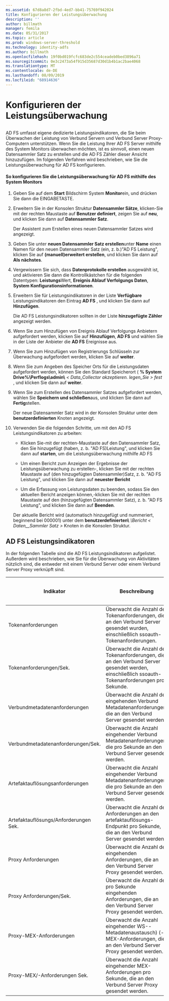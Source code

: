 ```yaml
---
ms.assetid: 67d8a8d7-2fbd-4ed7-bb41-75769f942024
title: Konfigurieren der Leistungsüberwachung
description: ''
author: billmath
manager: femila
ms.date: 05/31/2017
ms.topic: article
ms.prod: windows-server-threshold
ms.technology: identity-adfs
ms.author: billmath
ms.openlocfilehash: 19f0bd019fcfc683de2c554ceadeb0bed3896a71
ms.sourcegitcommit: 0e3c2473a54f915d35687d30d1b4b1ac2bae4068
ms.translationtype: MT
ms.contentlocale: de-DE
ms.lasthandoff: 08/09/2019
ms.locfileid: "68914636"
---
```

# <a name="configure-performance-monitoring"></a>Konfigurieren der Leistungsüberwachung
  
## <a name="bkmk_ConfigurePerfMon"></a>  
AD FS umfasst eigene dedizierte Leistungsindikatoren, die Sie beim Überwachen der Leistung von Verbund Servern und Verbund Server Proxy-Computern unterstützen. Wenn Sie die Leistung Ihrer AD FS Server mithilfe des System Monitors überwachen möchten, ist es sinnvoll, einen neuen Datensammler Satz zu erstellen und die AD FS Zähler dieser Ansicht hinzuzufügen. Im folgenden Verfahren wird beschrieben, wie Sie die Leistungsüberwachung für AD FS konfigurieren.  
  
#### <a name="to-configure-performance-monitoring-for-ad-fs-using-performance-monitor"></a>So konfigurieren Sie die Leistungsüberwachung für AD FS mithilfe des System Monitors  
  
1. Geben Sie auf dem **Start** Bildschirm System **Monitor**ein, und drücken Sie dann die EINGABETASTE.  
  
2. Erweitern Sie in der Konsolen Struktur **Datensammler Sätze**, klicken\-Sie mit der rechten Maustaste auf **Benutzer definiert**, zeigen Sie auf **neu**, und klicken Sie dann auf **Datensammler Satz**.  
  
   Der Assistent zum Erstellen eines neuen Datensammler Satzes wird angezeigt.  
  
3. Geben Sie unter **neuen Datensammler Satz erstellen**unter **Name** einen Namen für den neuen Datensammler Satz \(ein, z. b.\)"AD FS Leistung", klicken Sie auf  **\(manuell\)erweitert erstellen**, und klicken Sie dann auf  **Als nächstes**.  
  
4. Vergewissern Sie sich, dass **Datenprotokolle erstellen** ausgewählt ist, und aktivieren Sie dann die Kontrollkästchen für die folgenden Datentypen: **Leistungs**Wert, **Ereignis Ablauf Verfolgungs Daten**, **System Konfigurationsinformationen**.  
  
5. Erweitern Sie für Leistungsindikatoren in der Liste **Verfügbare** Leistungsindikatoren den Eintrag **AD FS** , und klicken Sie dann auf **Hinzufügen**.  
  
   Die AD FS Leistungsindikatoren sollten in der Liste **hinzugefügte Zähler** angezeigt werden.  
  
6. Wenn Sie zum Hinzufügen von Ereignis Ablauf Verfolgungs Anbietern aufgefordert werden, klicken Sie auf **Hinzufügen**, **AD FS** und wählen Sie in der Liste der Anbieter die **AD FS** Ereignisse aus.  
  
7. Wenn Sie zum Hinzufügen von Registrierungs Schlüsseln zur Überwachung aufgefordert werden, klicken Sie auf **weiter**.  
  
8. Wenn Sie zum Angeben des Speicher Orts für die Leistungsdaten aufgefordert werden, können Sie den Standard Speicherort \( **% System Drive%\\Perflogs\\admin\\** _< Data\_Collector akzeptieren. legen\_Sie > fest_ , und klicken Sie dann auf **weiter**.  
  
9. Wenn Sie zum Erstellen des Datensammler Satzes aufgefordert werden, wählen Sie **Speichern und schließen**aus, und klicken Sie dann auf **Fertig**stellen.  
  
    Der neue Datensammler Satz wird in der Konsolen Struktur unter dem **benutzerdefinierten** Knoten angezeigt.  
  
10. Verwenden Sie die folgenden Schritte, um mit den AD FS Leistungsindikatoren zu arbeiten:  
  
    -   Klicken Sie\-mit der rechten\-Maustaste auf den Datensammler Satz, den Sie hinzugefügt \(haben, z. b. "AD FS\)Leistung", und klicken Sie dann auf **starten**, um die Leistungsüberwachung mithilfe AD FS  
  
    -   Um einen Bericht zum Anzeigen der Ergebnisse der Leistungsüberwachung zu erstellen\-, klicken Sie mit der rechten Maustaste auf \(den hinzugefügten Datensammler\)Satz, z. b. "AD FS Leistung", und klicken Sie dann auf **neuester Bericht**  
  
    -   Um die Erfassung von Leistungsdaten zu beenden, sodass Sie den aktuellen Bericht anzeigen können,\-klicken Sie mit der rechten Maustaste auf den \(hinzugefügten Datensammler Satz\), z. b. "AD FS Leistung", und klicken Sie dann auf **Beenden**.  
  
    Der aktuelle Bericht wird \(automatisch hinzugefügt und nummeriert, beginnend bei 000001\) unter dem **benutzerdefinierten\\** <em>\\Bericht < Daten\_\_Sammler Satz ></em> Knoten in die Konsolen Struktur.  
  
## <a name="ad-fs-performance-counters"></a>AD FS Leistungsindikatoren  
In der folgenden Tabelle sind die AD FS Leistungsindikatoren aufgelistet. Außerdem wird beschrieben, wie Sie für die Überwachung von Aktivitäten nützlich sind, die entweder mit einem Verbund Server oder einem Verbund Server Proxy verknüpft sind.  
  
|Indikator|Beschreibung|Kann für Folgendes verwendet werden: 
|-----------|---------------|------------------- 
|Tokenanforderungen|Überwacht die Anzahl der Tokenanforderungen, die an den Verbund Server gesendet wurden, einschließlich ssoauth-Tokenanforderungen.|Verbundserver 
|Tokenanforderungen\/Sek.|Überwacht die Anzahl der Tokenanforderungen, die an den Verbund Server gesendet werden, einschließlich ssoauth-Tokenanforderungen pro Sekunde.|Verbundserver  
|Verbundmetadatenanforderungen|Überwacht die Anzahl der eingehenden Verbund Metadatenanforderungen, die an den Verbund Server gesendet werden.|Verbundserver  
|Verbundmetadatenanforderungen\/Sek.|Überwacht die Anzahl eingehender Verbund Metadatenanforderungen, die pro Sekunde an den Verbund Server gesendet werden.|Verbundserver  
|Artefaktauflösungsanforderungen|Überwacht die Anzahl eingehender Verbund Metadatenanforderungen, die pro Sekunde an den Verbund Server gesendet werden.|Verbundserver  
|Artefaktauflösungs\/Anforderungen Sek.|Überwacht die Anzahl der Anforderungen an den artefaktauflösungs-Endpunkt pro Sekunde, die an den Verbund Server gesendet werden.|Verbundserver  
|Proxy Anforderungen|Überwacht die Anzahl der eingehenden Anforderungen, die an den Verbund Server Proxy gesendet werden.|Verbund Server Proxys  
|Proxy Anforderungen\/Sek.|Überwacht die Anzahl der pro Sekunde eingehenden Anforderungen, die an den Verbund Server Proxy gesendet werden.|Verbund Server Proxys  
|Proxy-MEX-Anforderungen|Überwacht die Anzahl eingehender WS\--Metadatenaustausch\) \(-MEX-Anforderungen, die an den Verbund Server Proxy gesendet werden.|Verbund Server Proxys 
|Proxy-MEX\/-Anforderungen Sek.|Überwacht die Anzahl eingehender MEX-Anforderungen pro Sekunde, die an den Verbund Server Proxy gesendet werden.|Verbund Server Proxys  
  

